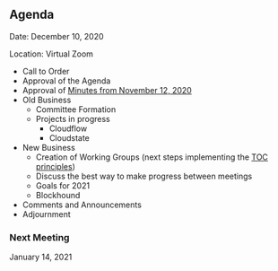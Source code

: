 ## Agenda

Date: December 10, 2020

Location: Virtual Zoom

 - Call to Order
  - Approval of the Agenda
  - Approval of [Minutes from November 12, 2020](https://github.com/reactivefoundation/toc/blob/master/meetings/2020-11-12/minutes.md)
 - Old Business
   - Committee Formation
   - Projects in progress
      - Cloudflow
      - Cloudstate
 - New Business
   - Creation of Working Groups (next steps implementing the [TOC principles](https://docs.google.com/document/d/1lpcHcu34eIZyKqO2GwEE6VOkCLFIWOP2HcwK90Nj7Ts/edit))
   - Discuss the best way to make progress between meetings
   - Goals for 2021
   - Blockhound
 - Comments and Announcements
 - Adjournment

### Next Meeting 
January  14, 2021
